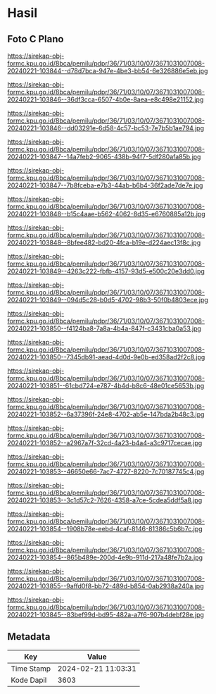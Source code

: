 # Hasil

## Foto C Plano

https://sirekap-obj-formc.kpu.go.id/8bca/pemilu/pdpr/36/71/03/10/07/3671031007008-20240221-103844--d78d7bca-947e-4be3-bb54-6e326886e5eb.jpg

https://sirekap-obj-formc.kpu.go.id/8bca/pemilu/pdpr/36/71/03/10/07/3671031007008-20240221-103846--36df3cca-6507-4b0e-8aea-e8c498e21152.jpg

https://sirekap-obj-formc.kpu.go.id/8bca/pemilu/pdpr/36/71/03/10/07/3671031007008-20240221-103846--dd03291e-6d58-4c57-bc53-7e7b5b1ae794.jpg

https://sirekap-obj-formc.kpu.go.id/8bca/pemilu/pdpr/36/71/03/10/07/3671031007008-20240221-103847--14a7feb2-9065-438b-94f7-5df280afa85b.jpg

https://sirekap-obj-formc.kpu.go.id/8bca/pemilu/pdpr/36/71/03/10/07/3671031007008-20240221-103847--7b8fceba-e7b3-44ab-b6b4-36f2ade7de7e.jpg

https://sirekap-obj-formc.kpu.go.id/8bca/pemilu/pdpr/36/71/03/10/07/3671031007008-20240221-103848--b15c4aae-b562-4062-8d35-e6760885a12b.jpg

https://sirekap-obj-formc.kpu.go.id/8bca/pemilu/pdpr/36/71/03/10/07/3671031007008-20240221-103848--8bfee482-bd20-4fca-b19e-d224aec13f8c.jpg

https://sirekap-obj-formc.kpu.go.id/8bca/pemilu/pdpr/36/71/03/10/07/3671031007008-20240221-103849--4263c222-fbfb-4157-93d5-e500c20e3dd0.jpg

https://sirekap-obj-formc.kpu.go.id/8bca/pemilu/pdpr/36/71/03/10/07/3671031007008-20240221-103849--094d5c28-b0d5-4702-98b3-50f0b4803ece.jpg

https://sirekap-obj-formc.kpu.go.id/8bca/pemilu/pdpr/36/71/03/10/07/3671031007008-20240221-103850--f4124ba8-7a8a-4b4a-847f-c3431cba0a53.jpg

https://sirekap-obj-formc.kpu.go.id/8bca/pemilu/pdpr/36/71/03/10/07/3671031007008-20240221-103850--7345db91-aead-4d0d-9e0b-ed358ad2f2c8.jpg

https://sirekap-obj-formc.kpu.go.id/8bca/pemilu/pdpr/36/71/03/10/07/3671031007008-20240221-103851--61cbd724-e787-4b4d-b8c6-48e01ce5653b.jpg

https://sirekap-obj-formc.kpu.go.id/8bca/pemilu/pdpr/36/71/03/10/07/3671031007008-20240221-103852--6a37396f-24e8-4702-ab5e-147bda2b48c3.jpg

https://sirekap-obj-formc.kpu.go.id/8bca/pemilu/pdpr/36/71/03/10/07/3671031007008-20240221-103852--a2967a7f-32cd-4a23-b4a4-a3c9717cecae.jpg

https://sirekap-obj-formc.kpu.go.id/8bca/pemilu/pdpr/36/71/03/10/07/3671031007008-20240221-103853--46650e66-7ac7-4727-8220-7c70187745c4.jpg

https://sirekap-obj-formc.kpu.go.id/8bca/pemilu/pdpr/36/71/03/10/07/3671031007008-20240221-103853--3c1d57c2-7626-4358-a7ce-5cdea5ddf5a8.jpg

https://sirekap-obj-formc.kpu.go.id/8bca/pemilu/pdpr/36/71/03/10/07/3671031007008-20240221-103854--1908b78e-eebd-4caf-8146-81386c5b6b7c.jpg

https://sirekap-obj-formc.kpu.go.id/8bca/pemilu/pdpr/36/71/03/10/07/3671031007008-20240221-103854--865b489e-200d-4e9b-911d-217a48fe7b2a.jpg

https://sirekap-obj-formc.kpu.go.id/8bca/pemilu/pdpr/36/71/03/10/07/3671031007008-20240221-103855--9affd0f8-bb72-489d-b854-0ab2938a240a.jpg

https://sirekap-obj-formc.kpu.go.id/8bca/pemilu/pdpr/36/71/03/10/07/3671031007008-20240221-103845--83bef99d-bd95-482a-a7f6-907b4debf28e.jpg


## Metadata

| Key        | Value               |
| ---------- | ------------------- |
| Time Stamp | 2024-02-21 11:03:31 |
| Kode Dapil | 3603                |



